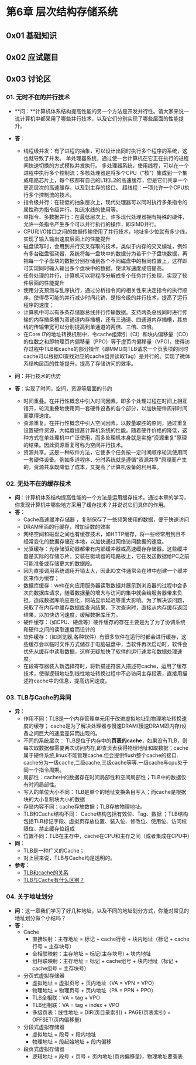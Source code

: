 # 第6章 层次结构存储系统

## 0x01 基础知识

## 0x02 应试题目

## 0x03 讨论区

### 01. 无时不在的并行技术

* **问：**计算机体系结构提高性能的另一个方法是开发并行性。请大家来说一说计算机中都采用了哪些并行技术，以及它们分别实现了哪些层面的性能提升。
* **答**：

  * 线程级并发：有了进程的抽象，可以设计出同时执行多个程序的系统，这也就导致了并发。 单处理器系统，通过使一台计算机在它正在执行的进程间快速切换的方式模拟并发执行。 多处理器系统，使用线程，可以在一个进程中执行多个控制流；多核处理器是将多个CPU（”核“）集成到一个集成电路芯片上，每个核都有自己的L1和L2的高速缓存，但是它们共享一个更高层次的高速缓存，以及到主存的接口。 超线程：一项允许一个CPU执行多个控制流的技术。
  * 指令级并行：在较低的抽象层次上，现代处理器可以同时执行多条指令的属性称为指令级并行。如流水线的使用等。
  * 单指令、多数据并行：在最低层次上，许多现代处理器拥有特殊的硬件，允许一条指令产生多个可以并行执行的操作，即SIMD并行。
  * CPU和I/O接口之间的数据传输使用了并行技术，地址多少位就有多少线，实现了输入输出速度层面上的性能提升
  * 磁盘读写时，会用到并行交叉存取的技术，类似于内存的交叉编址，例如有多台磁盘驱动器，系统将每一盘块中的数据分为若干个子盘块数据，再把每一个子盘块的数据分别存储到各个不同磁盘中的相同位置上，这样即可实现同时输入输出多个盘块中的数据，使读写速度成倍提高。
  * 任务处理的并行，计算机可以将程序分解成多个任务并行处理，实现了软件层面的性能提升
  * 使用分支预测与乱序执行，通过分析指令间的相关性来决定指令的执行顺序，使得尽可能的并行减少时间花销，是指令级的并行技术，提高了运行程序的速度；
  * 计算机中可以有多条存储器总线并行传输数据。支持两条总线同时进行传输的内存插条槽为双通道内存插槽，还有三通道、四通道内存插槽，其总线的传输带宽可以分别提高到单通道的两倍、三倍、四倍。
  * 在Core i7的地址转换机制中，令cache组索引（CI）和块内偏移量（CO）的位数之和即物理页内偏移量（PPO）等于虚页内偏移量（VPO\)，使得访存过程中TLB和cache的部分操作（即MMU向TLB请求一个页表项的同时cache可以根据CI查找对应的cache组并读取Tag）是并行的。实现了微体系结构层面的性能提升，提高了存储访问的效率。

* **问**：并行技术的优势
* **答**：实现了时间，空间，资源等层面的节约
  * 时间重叠。在并行性概念中引入时间因素，即多个处理过程在时间上相互错开，轮流重叠地使用同一套硬件设备的各个部分，以加快硬件周转时间而赢得速度。
  * 资源重复。在并行性概念中引入空间因素，以数量取胜的原则，通过重复设置硬件资源，大幅度提髙计算机系统的性能。随着硬件价格的降低，这种方式在单处理机中广泛使用，而多处理机本身就是实施“资源重复”原理的结果。因此资源重复可称为空间并行技术。
  * 资源共享。这是一种软件方法，它使多个任务按一定时间顺序轮流使用同一套硬件设备。例如多道程序、分时系统就是遵循“资源共享”原理而产生的，资源共享既降低了成本，又提高了计算机设备的利用率。

### 02. 无处不在的缓存技术

* **问**：计算机体系结构提高性能的一个方法是运用缓存技术。通过本章的学习，你发现计算机中哪些地方采用了缓存技术？并说说它们具体的作用。
* **答**：
  * Cache高速缓冲存储器 ，复制保存了一些频繁使用的数据，便于快速访问
  * DRAM里面的行缓存，增加读数的效率
  * 网络空间和磁盘之间也有缓存技术，如HTTP缓存，将一些经常用到且不经常变化的数据存储在本地，以加快通过网络访问数据的速度。
  * 光驱缓存：光存储驱动器都带有内部缓冲器或高速缓存存储器。这些缓冲器是实际的存储芯片，安装在驱动器的电路板上，它在发送数据给PC之前可能准备或存储更大的数据段。
  * 因为直接调用系统调用开销太大，因此IO文件通常会在堆中创建一个缓冲区来作为缓存；
  * 数据库缓存：web在向应用服务器读取数据并展示到浏览器的过程中会多次向数据库请求，随着数据量的增大与访问的集中就会给服务器带来负担，造成数据库响应恶化，网站显示延迟等重大影响。为了解决该问题，采取了在内存中缓存数据库查询结果，下次查询时，直接从内存缓存返回结果，以加快访问速度，缓解数据库压力。
  * 硬件缓存：（如CPU、硬盘等）硬件缓存的存在主要是为了为了协调系统和硬件之间的读取速度而设计的
  * 软件缓存：（如浏览器,各种软件）有很多软件在运行时都会进行缓存，这些缓存会以临时文件方式储存于电脑磁盘中，当软件再次启动时，软件会优先从缓存中读取数据，这样无疑加快了软件的运行速度和数据处理速度。
  * 在段寄存器装入新选择符时，将新描述符装入描述符cache，运用了缓存技术，使得逻辑地址到线性地址转换过程中不必访问主存段表，直接用描述符cache中的信息，提高访问速度。

### 03. TLB与Cache的异同

* **异**：
  * 作用不同：TLB是一个内存管理单元用于改进虚拟地址到物理地址转换速度的缓存； cache是为了解决处理器与慢速DRAM\(慢速DRAM即内存\)设备之间巨大的速度差异而出现的。
  * 不同的系统层次： TLB是位于内存中的**页表的cache**，如果没有TLB，则每次取数据都需要两次访问内存,即查页表获得物理地址和取数据；cache属于硬件系统,linux不能管理cache.但会提供flush整个cache的接口. cache分为一级cache,二级cache,三级cache等等.一级cache与cpu处于同一个指令周期。
  * 局部性：cache中的数据存在时间局部性和空间局部性；TLB中的数据仅有时间局部性。
  * 写入的单位大小不同：TLB是单个的地址变换条目写入；而cache是根据块的大小复制块大小的数据
  * 存储内容不同：cache存放数据；TLB存放物理地址。
  * TLB和Cache结构不同：    Cache结构包括有效位、Tag、数据    ；TLB结构包括TLB标记字段、虚拟页存放位置、装入位、修改位、使用位、访问权限位、禁止缓存位组成
  * 位置不同：TLB在主存中，cache在CPU和主存之间（或者集成在CPU中）
* **同**：　
  * TLB是一种广义的Cache；
  * 对上层来说，TLB与Cache均是透明的。
* **参考：**
  * [TLB和cache的关系](https://blog.csdn.net/u014609236/article/details/39472115?ops_request_misc=%257B%2522request%255Fid%2522%253A%2522159136625019725219950257%2522%252C%2522scm%2522%253A%252220140713.130102334..%2522%257D&request_id=159136625019725219950257&biz_id=0&utm_medium=distribute.pc_search_result.none-task-blog-2~all~first_rank_v2~rank_v25-1-39472115.first_rank_v2_rank_v25&utm_term=TLB%E4%B8%8ECache%E5%BC%82%E5%90%8C)
  * [TLB与Cache有什么区别？](https://zhidao.baidu.com/question/938371428776271572.html)

### 04. 关于地址划分

* **问**：这一章我们学习了好几种地址，以及不同的地址划分方式，你能对常见的地址划分做个小结吗？
* **答**：
  * Cache
    * 直接映射：主存地址 = 标记 + cache行号 + 块内地址（标记 + cache行号 = 主存块号）
    * 全相联映射：主存地址 = 标记\(主存块号\) + 块内地址
    * 组相联映射：主存地址 = 标记 + cache组号 + 块内地址（标记 + cache组号 = 主存块号）
  * 分页式虚拟存储器
    * 虚拟地址 = 虚拟页号 + 页内地址（VA = VPN + VPO）
    * 物理地址 = 物理页号 + 页内地址（PA = PPN + PPO）
    * TLB全相联：VA = tag + VPO
    * TLB组相联：VA = tag + index + VPO
    * 多级页表：线性地址 = DIR\(页目录索引\) + PAGE\(页表索引\) + OFFSET\(页内偏移量\)
  * 分段式虚拟存储器
    * 虚拟地址 = 段号 + 段内地址
    * 物理地址 = 段起始地址 + 段内偏移
  * 段页式虚拟存储器
    * 逻辑地址 = 段号 + 页号 + 页内地址\(页内偏移量\)，物理地址要查表

